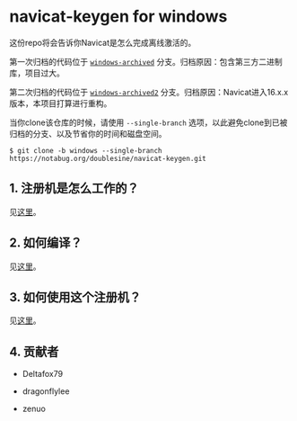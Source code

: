 # navicat-keygen for windows

这份repo将会告诉你Navicat是怎么完成离线激活的。

第一次归档的代码位于 [`windows-archived`](https://notabug.org/doublesine/navicat-keygen/src/windows-archived) 分支。归档原因：包含第三方二进制库，项目过大。

第二次归档的代码位于 [`windows-archived2`](https://notabug.org/doublesine/navicat-keygen/src/windows-archived2) 分支。归档原因：Navicat进入16.x.x版本，本项目打算进行重构。

当你clone该仓库的时候，请使用 `--single-branch` 选项，以此避免clone到已被归档的分支、以及节省你的时间和磁盘空间。

```console
$ git clone -b windows --single-branch https://notabug.org/doublesine/navicat-keygen.git
```

## 1. 注册机是怎么工作的？

见[这里](doc/how-does-it-work.zh-CN.md)。

## 2. 如何编译？

见[这里](doc/how-to-build.zh-CN.md)。

## 3. 如何使用这个注册机？

见[这里](doc/how-to-use.zh-CN.md)。

## 4. 贡献者

* Deltafox79

* dragonflylee

* zenuo

